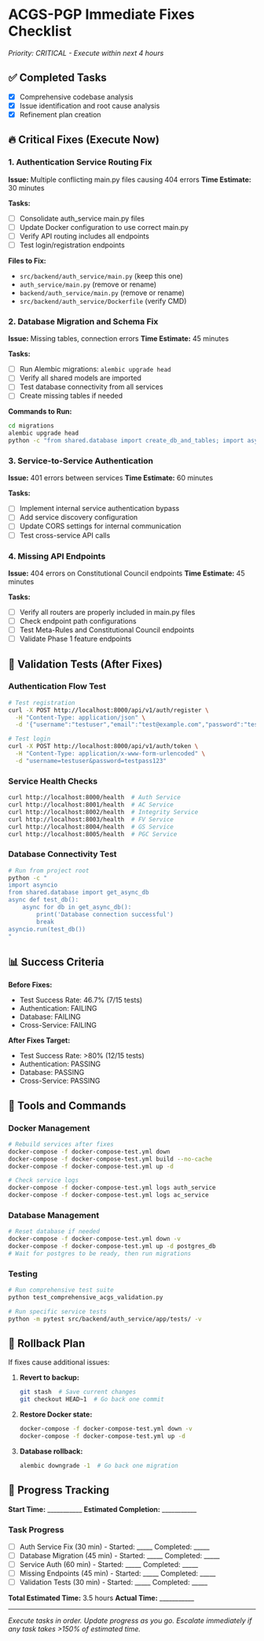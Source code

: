 # ACGS-PGP Immediate Fixes Checklist
*Priority: CRITICAL - Execute within next 4 hours*

## ✅ Completed Tasks
- [x] Comprehensive codebase analysis
- [x] Issue identification and root cause analysis
- [x] Refinement plan creation

## 🔥 Critical Fixes (Execute Now)

### 1. Authentication Service Routing Fix
**Issue:** Multiple conflicting main.py files causing 404 errors
**Time Estimate:** 30 minutes

**Tasks:**
- [ ] Consolidate auth_service main.py files
- [ ] Update Docker configuration to use correct main.py
- [ ] Verify API routing includes all endpoints
- [ ] Test login/registration endpoints

**Files to Fix:**
- `src/backend/auth_service/main.py` (keep this one)
- `auth_service/main.py` (remove or rename)
- `backend/auth_service/main.py` (remove or rename)
- `src/backend/auth_service/Dockerfile` (verify CMD)

### 2. Database Migration and Schema Fix
**Issue:** Missing tables, connection errors
**Time Estimate:** 45 minutes

**Tasks:**
- [ ] Run Alembic migrations: `alembic upgrade head`
- [ ] Verify all shared models are imported
- [ ] Test database connectivity from all services
- [ ] Create missing tables if needed

**Commands to Run:**
```bash
cd migrations
alembic upgrade head
python -c "from shared.database import create_db_and_tables; import asyncio; asyncio.run(create_db_and_tables())"
```

### 3. Service-to-Service Authentication
**Issue:** 401 errors between services
**Time Estimate:** 60 minutes

**Tasks:**
- [ ] Implement internal service authentication bypass
- [ ] Add service discovery configuration
- [ ] Update CORS settings for internal communication
- [ ] Test cross-service API calls

### 4. Missing API Endpoints
**Issue:** 404 errors on Constitutional Council endpoints
**Time Estimate:** 45 minutes

**Tasks:**
- [ ] Verify all routers are properly included in main.py files
- [ ] Check endpoint path configurations
- [ ] Test Meta-Rules and Constitutional Council endpoints
- [ ] Validate Phase 1 feature endpoints

## 🚨 Validation Tests (After Fixes)

### Authentication Flow Test
```bash
# Test registration
curl -X POST http://localhost:8000/api/v1/auth/register \
  -H "Content-Type: application/json" \
  -d '{"username":"testuser","email":"test@example.com","password":"testpass123"}'

# Test login
curl -X POST http://localhost:8000/api/v1/auth/token \
  -H "Content-Type: application/x-www-form-urlencoded" \
  -d "username=testuser&password=testpass123"
```

### Service Health Checks
```bash
curl http://localhost:8000/health  # Auth Service
curl http://localhost:8001/health  # AC Service
curl http://localhost:8002/health  # Integrity Service
curl http://localhost:8003/health  # FV Service
curl http://localhost:8004/health  # GS Service
curl http://localhost:8005/health  # PGC Service
```

### Database Connectivity Test
```bash
# Run from project root
python -c "
import asyncio
from shared.database import get_async_db
async def test_db():
    async for db in get_async_db():
        print('Database connection successful')
        break
asyncio.run(test_db())
"
```

## 📊 Success Criteria

**Before Fixes:**
- Test Success Rate: 46.7% (7/15 tests)
- Authentication: FAILING
- Database: FAILING
- Cross-Service: FAILING

**After Fixes Target:**
- Test Success Rate: >80% (12/15 tests)
- Authentication: PASSING
- Database: PASSING
- Cross-Service: PASSING

## 🔧 Tools and Commands

### Docker Management
```bash
# Rebuild services after fixes
docker-compose -f docker-compose-test.yml down
docker-compose -f docker-compose-test.yml build --no-cache
docker-compose -f docker-compose-test.yml up -d

# Check service logs
docker-compose -f docker-compose-test.yml logs auth_service
docker-compose -f docker-compose-test.yml logs ac_service
```

### Database Management
```bash
# Reset database if needed
docker-compose -f docker-compose-test.yml down -v
docker-compose -f docker-compose-test.yml up -d postgres_db
# Wait for postgres to be ready, then run migrations
```

### Testing
```bash
# Run comprehensive test suite
python test_comprehensive_acgs_validation.py

# Run specific service tests
python -m pytest src/backend/auth_service/app/tests/ -v
```

## 🚨 Rollback Plan

If fixes cause additional issues:

1. **Revert to backup:**
   ```bash
   git stash  # Save current changes
   git checkout HEAD~1  # Go back one commit
   ```

2. **Restore Docker state:**
   ```bash
   docker-compose -f docker-compose-test.yml down -v
   docker-compose -f docker-compose-test.yml up -d
   ```

3. **Database rollback:**
   ```bash
   alembic downgrade -1  # Go back one migration
   ```

## 📝 Progress Tracking

**Start Time:** ___________
**Estimated Completion:** ___________

### Task Progress
- [ ] Auth Service Fix (30 min) - Started: _____ Completed: _____
- [ ] Database Migration (45 min) - Started: _____ Completed: _____
- [ ] Service Auth (60 min) - Started: _____ Completed: _____
- [ ] Missing Endpoints (45 min) - Started: _____ Completed: _____
- [ ] Validation Tests (30 min) - Started: _____ Completed: _____

**Total Estimated Time:** 3.5 hours
**Actual Time:** ___________

---

*Execute tasks in order. Update progress as you go. Escalate immediately if any task takes >150% of estimated time.*
